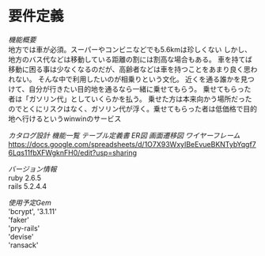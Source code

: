 # 要件定義

*機能概要*\
地方では車が必須。スーパーやコンビニなどでも5.6kmは珍しくない
しかし、地方のバス代などは移動している距離の割には割高な場合もある。
車を持てば移動に困る事は少なくなるのだが、高齢者などは車を持つことをあまり良く思われない。
そんな中で利用したいのが相乗りという文化。
近くを通る誰かを見つけて、自分が行きたい目的地を通るなら一緒に乗せてもらう。
乗せてもらった者は「ガソリン代」としていくらかを払う。
乗せた方は本来向かう場所だったのでとくにリスクはなく、ガソリン代が浮く。乗せてもらった者は低価格で目的地へ行けるというwinwinのサービス

*カタログ設計*
*機能一覧*
*テーブル定義書*
*ER図*
*画面遷移図*
*ワイヤーフレーム*
https://docs.google.com/spreadsheets/d/1O7X93WxyIBeEvueBKNTybYqgf76Lqs11fbXFWgknFH0/edit?usp=sharing

*バージョン情報*\
ruby 2.6.5\
rails 5.2.4.4

*使用予定Gem*\
'bcrypt', '3.1.11'\
'faker'\
'pry-rails'\
'devise'\
'ransack'
